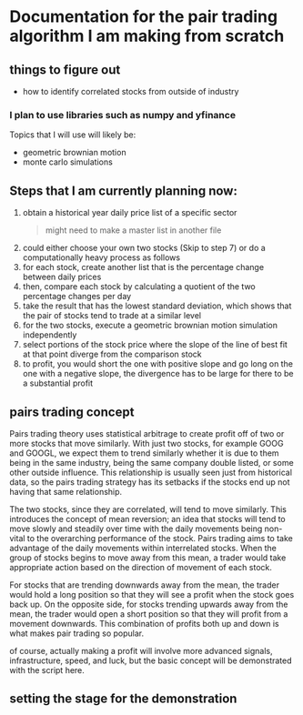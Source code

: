 # Documentation for the pair trading algorithm I am making from scratch

## things to figure out 
- how to identify correlated stocks from outside of industry 

### I plan to use libraries such as numpy and yfinance
Topics that I will use will likely be: 
- geometric brownian motion
- monte carlo simulations

## Steps that I am currently planning now:
1. obtain a historical year daily price list of a specific sector
   > might need to make a master list in another file
2. could either choose your own two stocks (Skip to step 7) or do a computationally heavy process as follows
4. for each stock, create another list that is the percentage change between daily prices
5. then, compare each stock by calculating a quotient of the two percentage changes per day
6. take the result that has the lowest standard deviation, which shows that the pair of stocks tend to trade at a similar level
7. for the two stocks, execute a geometric brownian motion simulation independently
8. select portions of the stock price where the slope of the line of best fit at that point diverge from the comparison stock
9. to profit, you would short the one with positive slope and go long on the one with a negative slope, the divergence has to be large for there to be a substantial profit


## pairs trading concept
Pairs trading theory uses statistical arbitrage to create profit off of two or more stocks that move similarly. With just two stocks, for example GOOG and GOOGL, we expect them to trend similarly whether it is due to them being in the same industry, being the same company double listed, or some other outside influence. This relationship is usually seen just from historical data, so the pairs trading strategy has its setbacks if the stocks end up not having that same relationship. 

The two stocks, since they are correlated, will tend to move similarly. This introduces the concept of mean reversion; an idea that stocks will tend to move slowly and steadily over time with the daily movements being non-vital to the overarching performance of the stock. Pairs trading aims to take advantage of the daily movements within interrelated stocks. When the group of stocks begins to move away from this mean, a trader would take appropriate action based on the direction of movement of each stock. 

For stocks that are trending downwards away from the mean, the trader would hold a long position so that they will see a profit when the stock goes back up. On the opposite side, for stocks trending upwards away from the mean, the trader would open a short position so that they will profit from a movement downwards. This combination of profits both up and down is what makes pair trading so popular. 

of course, actually making a profit will involve more advanced signals, infrastructure, speed, and luck, but the basic concept will be demonstrated with the script here. 


## setting the stage for the demonstration 

 
   
